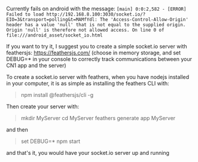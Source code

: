 Currently fails on android with the message:
```[main] 0:0:2,582 - [ERROR] Failed to load http://192.168.8.100:3030/socket.io/?EIO=3&transport=polling&t=MAMfYdl: The 'Access-Control-Allow-Origin' header has a value 'null' that is not equal to the supplied origin. Origin 'null' is therefore not allowed access. On line 0 of file:///android_asset/socket_io.html```

If you want to try it, I suggest you to create a simple socket.io server with feathersjs: https://feathersjs.com/ (choose in memory storage, and set DEBUG=* in your console to correctly track communications between your CN1 app and the server) 

To create a socket.io server with feathers, when you have nodejs installed in your computer, it is as simple as installing the feathers CLI with:

> npm install @feathersjs/cli -g

Then create your server with:

> mkdir MyServer
> cd MyServer
> feathers generate app MyServer

and then

> set DEBUG=*
> npm start

and that's it, you would have your socket.io server up and running